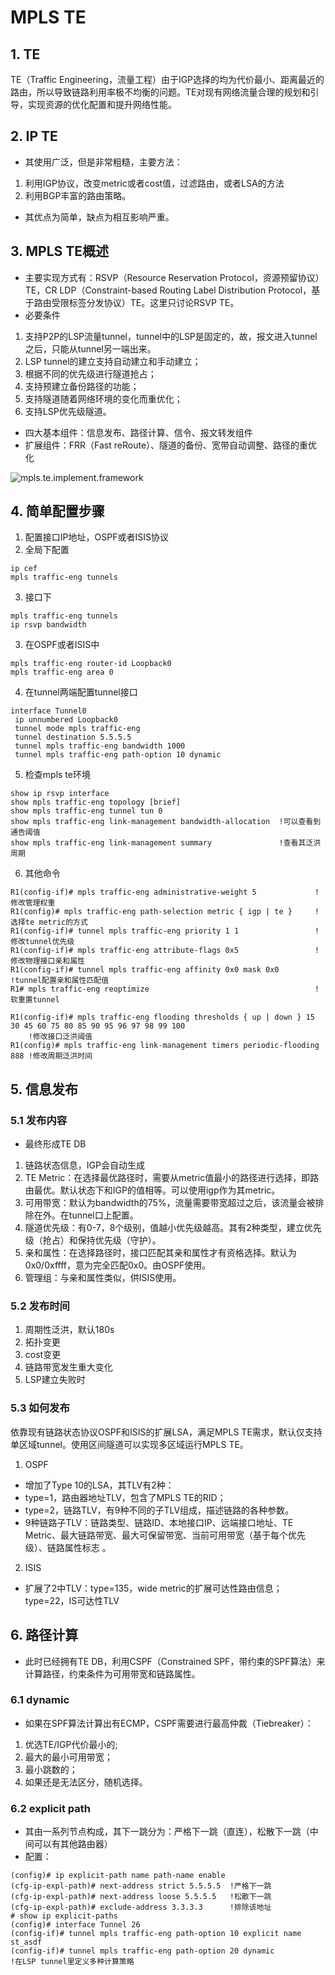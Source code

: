 # MPLS TE
## 1. TE
TE（Traffic Engineering，流量工程）由于IGP选择的均为代价最小、距离最近的路由，所以导致链路利用率极不均衡的问题。TE对现有网络流量合理的规划和引导，实现资源的优化配置和提升网络性能。
## 2. IP TE
* 其使用广泛，但是非常粗糙，主要方法：
1. 利用IGP协议，改变metric或者cost值，过滤路由，或者LSA的方法
2. 利用BGP丰富的路由策略。
* 其优点为简单，缺点为相互影响严重。
## 3. MPLS TE概述
* 主要实现方式有：RSVP（Resource Reservation Protocol，资源预留协议）TE，CR LDP（Constraint-based Routing Label Distribution Protocol，基于路由受限标签分发协议）TE。这里只讨论RSVP TE。
* 必要条件
1. 支持P2P的LSP流量tunnel，tunnel中的LSP是固定的，故，报文进入tunnel之后，只能从tunnel另一端出来。
2. LSP tunnel的建立支持自动建立和手动建立；
3. 根据不同的优先级进行隧道抢占；
4. 支持预建立备份路径的功能；
5. 支持隧道随着网络环境的变化而重优化；
5. 支持LSP优先级隧道。
* 四大基本组件：信息发布、路径计算、信令、报文转发组件
* 扩展组件：FRR（Fast reRoute）、隧道的备份、宽带自动调整、路径的重优化

![mpls.te.implement.framework](https://github.com/Minions1128/net_tech_notes/blob/master/img/mpls.te.implementation.frameworks.jpg "mpls.te.implement.framework")

## 4. 简单配置步骤
1. 配置接口IP地址，OSPF或者ISIS协议
2. 全局下配置
```
ip cef
mpls traffic-eng tunnels
```
3. 接口下
```
mpls traffic-eng tunnels
ip rsvp bandwidth
```
3. 在OSPF或者ISIS中
```
mpls traffic-eng router-id Loopback0
mpls traffic-eng area 0
```
4. 在tunnel两端配置tunnel接口
```
interface Tunnel0
 ip unnumbered Loopback0
 tunnel mode mpls traffic-eng
 tunnel destination 5.5.5.5
 tunnel mpls traffic-eng bandwidth 1000
 tunnel mpls traffic-eng path-option 10 dynamic
```
5. 检查mpls te环境
```
show ip rsvp interface
show mpls traffic-eng topology [brief]
show mpls traffic-eng tunnel tun 0
show mpls traffic-eng link-management bandwidth-allocation  !可以查看到通告阈值
show mpls traffic-eng link-management summary               !查看其泛洪周期
```
6. 其他命令
```
R1(config-if)# mpls traffic-eng administrative-weight 5             !修改管理权重
R1(config)# mpls traffic-eng path-selection metric { igp | te }     !选择te metric的方式
R1(config-if)# tunnel mpls traffic-eng priority 1 1                 !修改tunnel优先级
R1(config-if)# mpls traffic-eng attribute-flags 0x5                 !修改物理接口亲和属性
R1(config-if)# tunnel mpls traffic-eng affinity 0x0 mask 0x0        !tunnel配置亲和属性匹配值
R1# mpls traffic-eng reoptimize                                     !软重置tunnel

R1(config-if)# mpls traffic-eng flooding thresholds { up | down } 15 30 45 60 75 80 85 90 95 96 97 98 99 100
    !修改接口泛洪阈值
R1(config)# mpls traffic-eng link-management timers periodic-flooding 888 !修改周期泛洪时间
```
## 5. 信息发布
### 5.1 发布内容
* 最终形成TE DB
1. 链路状态信息，IGP会自动生成
2. TE Metric：在选择最优路径时，需要从metric值最小的路径进行选择，即路由最优。默认状态下和IGP的值相等。可以使用igp作为其metric。
3. 可用带宽：默认为bandwidth的75%，流量需要带宽超过之后，该流量会被排除在外。在tunnel口上配置。
4. 隧道优先级：有0-7，8个级别，值越小优先级越高。其有2种类型，建立优先级（抢占）和保持优先级（守护）。
5. 亲和属性：在选择路径时，接口匹配其亲和属性才有资格选择。默认为0x0/0xffff，意为完全匹配0x0。由OSPF使用。
6. 管理组：与亲和属性类似，供ISIS使用。
### 5.2 发布时间
1. 周期性泛洪，默认180s
2. 拓扑变更
3. cost变更
4. 链路带宽发生重大变化
5. LSP建立失败时
### 5.3 如何发布
依靠现有链路状态协议OSPF和ISIS的扩展LSA，满足MPLS TE需求，默认仅支持单区域tunnel。使用区间隧道可以实现多区域运行MPLS TE。
1. OSPF
* 增加了Type 10的LSA，其TLV有2种：
* type=1，路由器地址TLV，包含了MPLS TE的RID；
* type=2，链路TLV，有9种不同的子TLV组成，描述链路的各种参数。
* 9种链路子TLV：链路类型、链路ID、本地接口IP、远端接口地址、TE Metric、最大链路带宽、最大可保留带宽、当前可用带宽（基于每个优先级）、链路属性标志 。
2. ISIS
* 扩展了2中TLV：type=135，wide metric的扩展可达性路由信息；type=22，IS可达性TLV
## 6. 路径计算
* 此时已经拥有TE DB，利用CSPF（Constrained SPF，带约束的SPF算法）来计算路径，约束条件为可用带宽和链路属性。
### 6.1 dynamic
* 如果在SPF算法计算出有ECMP，CSPF需要进行最高仲裁（Tiebreaker）：
1. 优选TE/IGP代价最小的;
2. 最大的最小可用带宽；
3. 最小跳数的；
4. 如果还是无法区分，随机选择。
### 6.2 explicit path
* 其由一系列节点构成，其下一跳分为：严格下一跳（直连），松散下一跳（中间可以有其他路由器）
* 配置：
```
(config)# ip explicit-path name path-name enable
(cfg-ip-expl-path)# next-address strict 5.5.5.5  !严格下一跳
(cfg-ip-expl-path)# next-address loose 5.5.5.5   !松散下一跳
(cfg-ip-expl-path)# exclude-address 3.3.3.3      !排除该地址
# show ip explicit-paths
(config)# interface Tunnel 26
(config-if)# tunnel mpls traffic-eng path-option 10 explicit name st_asdf 
(config-if)# tunnel mpls traffic-eng path-option 20 dynamic
!在LSP tunnel里定义多种计算策略
```

